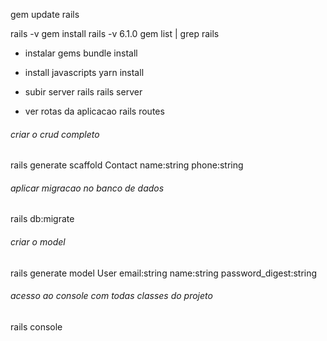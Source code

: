 gem update rails

rails -v
gem install rails -v 6.1.0
gem list | grep rails


- instalar gems
bundle install

- install javascripts
yarn install

- subir server rails
rails server

- ver rotas da aplicacao
rails routes



###### criar o crud completo
rails generate scaffold Contact name:string phone:string

###### aplicar migracao no banco de dados
rails db:migrate

###### criar o model
rails generate model User email:string name:string password_digest:string

###### acesso ao console com todas classes do projeto
rails console